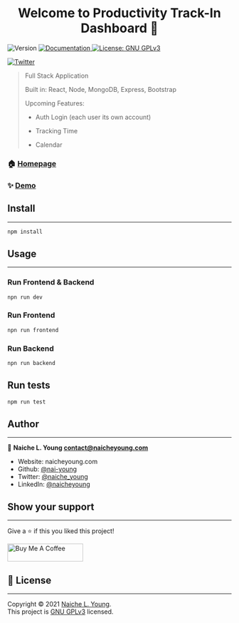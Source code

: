 <h1 align="center">Welcome to Productivity Track-In Dashboard 👋</h1>
<p>
  <img alt="Version" src="https://img.shields.io/badge/version-1.0.0-blue.svg?cacheSeconds=2592000" />
  <a href="https://github.com/nai-young/productivity_track-in" target="_blank">
    <img alt="Documentation" src="https://img.shields.io/badge/documentation-yes-brightgreen.svg" />
  </a>
  <a href="./LICENSE" target="_blank">
    <img alt="License: GNU GPLv3" src="https://img.shields.io/badge/License-GNU GPLv3-yellow.svg" />
  </a>
</p>

[![Twitter](https://img.shields.io/twitter/follow/naiche_young.svg?style=social&label=@naiche_young)](https://twitter.com/:naiche_young)

> Full Stack Application
>
>Built in:  React, Node, MongoDB, Express, Bootstrap
>
> Upcoming Features:
>
> - Auth Login (each user its own account)
>
> - Tracking Time
>
> - Calendar

### 🏠 [Homepage](https://github.com/nai-young/productivity_track-in)

### ✨ [Demo](https://github.com/nai-young/productivity_track-in)

## Install

---

```sh
npm install
```

## Usage

---

### Run Frontend & Backend

```sh
npn run dev
```

### Run Frontend

```sh
npn run frontend
```

### Run Backend

```sh
npn run backend
```

## Run tests

```sh
npm run test
```

## Author

---

👤 **Naiche L. Young <contact@naicheyoung.com>**

* Website: naicheyoung.com
* Github: [@nai-young](https://github.com/nai-young)
* Twitter: [@naiche\_young](https://twitter.com/naiche\_young)
* LinkedIn: [@naicheyoung](https://linkedin.com/in/naicheyoung)

## Show your support

---

Give a ⭐️ if this you liked this project!

<a href="https://www.buymeacoffee.com/naiyoung" target="_blank"><img src="https://cdn.buymeacoffee.com/buttons/v2/default-yellow.png" alt="Buy Me A Coffee" style="height: 40px !important;width: 170px !important;" ></a>

## 📝 License

---

Copyright © 2021 [Naiche L. Young](https://github.com/nai-young).<br />
This project is [GNU GPLv3](./LICENSE) licensed.